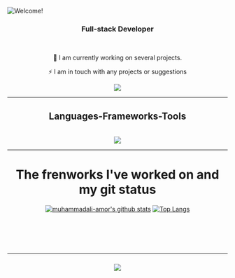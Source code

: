 <!-- <h1 align="center"> -->
<!--      <img src="https://readme-typing-svg.herokuapp.com/?font=Righteous&size=35&center=true&vCenter=true&width=500&height=70&duration=4000&lines=Hi+There!+👋;+I'm+Muhammadali!;" />  -->
<!-- </h1> -->

![Welcome!](./iyu.gif)

<h3 align="center">Full-stack Developer</h3>

<br/>

<div align="center">
 
 🔭 I am currently working on several projects.

 ⚡️ I am in touch with any projects or suggestions
 
 </div>
 
<div align="center"> 
  <a href="mailto:muhaab1221@gmail.com">
    <img src="https://img.shields.io/badge/Gmail-333333?style=for-the-badge&logo=gmail&logoColor=red" />
  </a>
  <a href="https://linkedin.com/in/muhammadali-amor" target="_blank">
  </a>
</div>

 <hr/>
 
<h2 align="center">Languages-Frameworks-Tools</h2>
<br/>
<div align="center">
    <img src="https://skillicons.dev/icons?i=java,postgres,kali,javascript,github,react,vite,bootstrap,html,css,vscode" /><br>
<!--     <img src="https://skillicons.dev/icons?i=" /> -->
</div>

<hr/>
<div align="center">
    <h1 >The frenworks I've worked on and my git status</h1>
    
[![muhammadali-amor's github stats](https://github-readme-stats.vercel.app/api?username=muhammadali-amor&show_icons=true&title_color=00FF00&icon_color=008000&text_color=00FF00&bg_color=000000)](https://github.com/muhammadali-amor/)
[![Top Langs](https://github-readme-stats.vercel.app/api/top-langs/?username=muhammadali-amor&layout=compact&title_color=00FF00&icon_color=008000&text_color=00FF00&bg_color=000000)](https://github.com/muhammadali-amor/)

</div>
<br/>
<!-- <hr/> -->

<!--  <div align="center"> -->
<!--   <h2>🐍 My Contributions 🐍</h2> -->
<!--   <br> -->
<!--   <img alt="snake eating my contributions" src="https://raw.githubusercontent.com/salesp07/salesp07/output/github-contribution-grid-snake.svg" /> -->
  
 <!--   <br/><br/><br/> -->
<!--  </div> -->  



<!--  <hr/> -->
<br/><br/>
<hr/>

<h3 align="center">
    <img src="https://readme-typing-svg.herokuapp.com/?font=Righteous&size=25&center=true&vCenter=true&width=500&height=70&duration=4000&lines=Thanks+for+visiting!+✌️;+Shoot+me+a+message+on+Gmail!;I'm+always+down+to+collab+:)">
</h3>

<br/>

